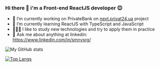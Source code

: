 ### Hi there 👋 i'm a Front-end ReactJS developer 😊


- 🚀 I’m currently working on PrivateBank on <a href="https://next.privat24.ua">next.privat24.ua</a> project
- 🔭 I’m currently learning ReactJS with TypeScript and JavaScript
- 🏄🏻‍♂️ I like to study new technologies and try to apply them in practice
- 💬 Ask me about anything at linkedin: https://www.linkedin.com/in/smnvsrg/

![My GitHub stats](https://github-readme-stats.vercel.app/api?username=dp120291ssv&show_icons=true&theme=dracula)


[![Top Langs](https://github-readme-stats.vercel.app/api/top-langs/?username=dp120291ssv&layout=compact&text_color=dd6387&bg_color=282a36)](https://github.com/dp120291ssv/dp120291ssv)

